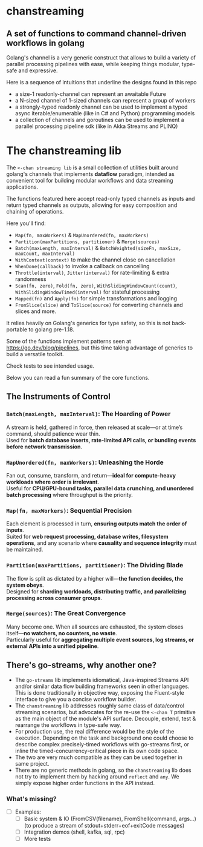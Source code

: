 # chanstreaming

## A set of functions to command channel-driven workflows in golang

Golang's channel is a very generic construct that allows to build a variety of parallel processing pipelines with ease, while keeping things modular, type-safe and expressive.

Here is a sequence of intuitions that underline the designs found in this repo
- a size-1 readonly-channel can represent an awaitable Future
- a N-sized channel of 1-sized channels can represent a group of workers
- a strongly-typed readonly channel can be used to implement a typed async iterable/enumerable (like in C# and Python) programming models
- a collection of channels and goroutines can be used to implement a parallel processing pipeline sdk (like in Akka Streams and PLINQ)

# The chanstreaming lib

The `<-chan streaming lib` is a small collection of utilities built around golang's channels that implements **dataflow** paradigm, intended as convenient tool for building modular workflows and data streaming applications.

The functions featured here accept read-only typed channels as inputs and return typed channels as outputs, allowing for easy composition and chaining of operations.

Here you'll find:
- `Map(fn, maxWorkers)` & `MapUnordered(fn, maxWorkers)`
- `Partition(maxPartitions, partitioner)` & `Merge(sources)`
- `Batch(maxLength, maxInterval)` & `BatchWeighted(sizeFn, maxSize, maxCount, maxInterval)`
- `WithContext(context)` to make the channel close on cancellation
- `WhenDone(callback)` to invoke a callback on cancelling
- `Throttle(interval)`, `Jitter(interval)` for rate-limiting & extra randomness
- `Scan(fn, zero)`, `Fold(fn, zero)`, `WithSlidingWindowCount(count)`, `WithSlidingWindowTimed(interval)` for stateful processing
- `Mapped(fn)` and `Apply(fn)` for simple transformations and logging
- `FromSlice(slice)` and `ToSlice(source)` for converting channels and slices and more.

It relies heavily on Golang's generics for type safety, so this is not back-portable to golang pre-1.18.

Some of the functions implement patterns seen at https://go.dev/blog/pipelines, but this time taking advantage of generics to build a versatile toolkit.

Check tests to see intended usage.

Below you can read a fun summary of the core functions.

## The Instruments of Control

### **`Batch(maxLength, maxInterval)`: The Hoarding of Power**
A stream is held, gathered in force, then released at scale—or at time’s command, should patience wear thin.  
Used for **batch database inserts, rate-limited API calls, or bundling events before network transmission**.

### **`MapUnordered(fn, maxWorkers)`: Unleashing the Horde**
Fan out, consume, transform, and return—**ideal for compute-heavy workloads where order is irrelevant**.  
Useful for **CPU/GPU-bound tasks, parallel data crunching, and unordered batch processing** where throughput is the priority.

### **`Map(fn, maxWorkers)`: Sequential Precision**
Each element is processed in turn, **ensuring outputs match the order of inputs**.  
Suited for **web request processing, database writes, filesystem operations**, and any scenario where **causality and sequence integrity** must be maintained.

### **`Partition(maxPartitions, partitioner)`: The Dividing Blade**
The flow is split as dictated by a higher will—**the function decides, the system obeys**.  
Designed for **sharding workloads, distributing traffic, and parallelizing processing across consumer groups**.

### **`Merge(sources)`: The Great Convergence**
Many become one. When all sources are exhausted, the system closes itself—**no watchers, no counters, no waste**.  
Particularly useful for **aggregating multiple event sources, log streams, or external APIs into a unified pipeline**.

## There's go-streams, why another one?
- The `go-streams` lib implements idiomatical, Java-inspired Streams API and/or similar data flow building frameworks seen in other languages. This is done traditionally in objective way, exposing the Fluent-style interface to give you a concise workflow builder.
- The `chanstreaming` lib addresses roughly same class of data/control streaming scenarios, but advocates for the re-use the `<-chan T` primitive as the main object of the module's API surface. Decouple, extend, test & rearrange the workflows in type-safe way.
- For production use, the real difference would be the style of the execution. Depending on the task and background one could choose to describe complex precisely-timed workflows with go-streams first, or inline the timed-concurrency-critical piece in its own code space.
- The two are very much compatible as they can be used together in same project.
- There are no generic methods in golang, so the `chanstreaming` lib does not try to implement them by hacking around `reflect` and `any`. We simply expose higher order functions in the API instead.

### What's missing?
- [ ] Examples:
  - [ ] Basic system & IO (FromCSV(filename), FromShell(command, args...) (to produce a stream of stdout+stderr+eof+exitCode messages)
  - [ ] Integration demos (shell, kafka, sql, rpc)
  - [ ] More tests
